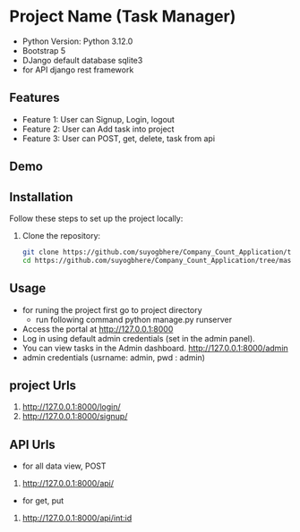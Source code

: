 # Project Name  (Task Manager)


- Python Version: Python 3.12.0
- Bootstrap 5
- DJango default database sqlite3
- for API django rest framework

## Features

- Feature 1: User can Signup, Login, logout
- Feature 2: User can Add task into project
- Feature 3: User can POST, get, delete, task from api 


## Demo


## Installation

Follow these steps to set up the project locally:

1. Clone the repository:
    ```bash
    git clone https://github.com/suyogbhere/Company_Count_Application/tree/master
    cd https://github.com/suyogbhere/Company_Count_Application/tree/master
    ```
## Usage
- for runing the project first go to project directory 
    - run following command python manage.py runserver
- Access the portal at http://127.0.0.1:8000
- Log in using default admin credentials (set in the admin panel).
- You can view tasks in the Admin dashboard.  http://127.0.0.1:8000/admin
- admin credentials  (usrname: admin,  pwd : admin)


## project Urls

1. http://127.0.0.1:8000/login/
2. http://127.0.0.1:8000/signup/


## API Urls
- for all data view, POST
1. http://127.0.0.1:8000/api/       
- for get, put 
1. http://127.0.0.1:8000/api/<int:id>    